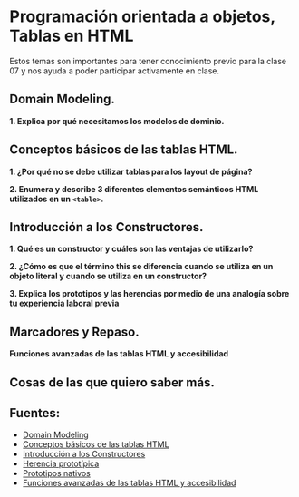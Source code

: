 # Programación orientada a objetos, Tablas en HTML
 Estos temas son importantes para tener conocimiento previo para la clase 07 y nos ayuda a poder participar activamente en clase.
## Domain Modeling.

**1. Explica por qué necesitamos los modelos de dominio.**

## Conceptos básicos de las tablas HTML.

**1. ¿Por qué no se debe utilizar tablas para los layout de página?**

**2. Enumera y describe 3 diferentes elementos semánticos HTML utilizados en un `<table>`.**

## Introducción a los Constructores.

**1. Qué es un constructor y cuáles son las ventajas de utilizarlo?**

**2. ¿Cómo es que el término this se diferencia cuando se utiliza en un objeto literal y cuando se utiliza en un constructor?**

**3. Explica los prototipos y las herencias por medio de una analogía sobre tu experiencia laboral previa**

## Marcadores y Repaso.

**Funciones avanzadas de las tablas HTML y accesibilidad**

## Cosas de las que quiero saber más.
###

## Fuentes:
+ [Domain Modeling](https://github.com/codefellows/domain_modeling#domain-modeling)
+ [Conceptos básicos de las tablas HTML](https://developer.mozilla.org/es/docs/Learn/HTML/Tables/Basics)
+ [Introducción a los Constructores](https://developer.mozilla.org/es/docs/Learn/JavaScript/Objects/Basics#introducing_constructors)
+ [Herencia prototípica](https://es.javascript.info/prototype-inheritance)
+ [Prototipos nativos](https://es.javascript.info/native-prototypes)
+ [Funciones avanzadas de las tablas HTML y accesibilidad](https://developer.mozilla.org/es/docs/Learn/HTML/Tables/Advanced)


